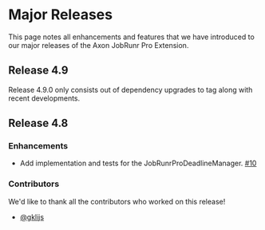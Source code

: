 # Major Releases

This page notes all enhancements and features that we have introduced to our major releases of the Axon JobRunr Pro Extension.

## Release 4.9

Release 4.9.0 only consists out of dependency upgrades to tag along with recent developments.

## Release 4.8

### Enhancements

- Add implementation and tests for the JobRunrProDeadlineManager. [#10](https://github.com/AxonFramework/extension-jobrunrpro/pull/10)

### Contributors

We'd like to thank all the contributors who worked on this release!

- [@gklijs](https://github.com/gklijs)